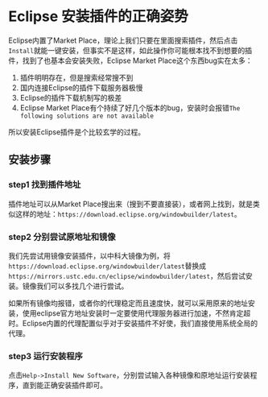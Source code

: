 # Eclipse 安装插件的正确姿势

Eclipse内置了Market Place，理论上我们只要在里面搜索插件，然后点击`Install`就能一键安装，但事实不是这样，如此操作你可能根本找不到想要的插件，找到了也基本会安装失败，Eclipse Market Place这个东西bug实在太多：

1. 插件明明存在，但是搜索经常搜不到
2. 国内连接Eclipse的插件下载服务器极慢
3. Eclipse的插件下载机制写的极差
4. Eclipse Market Place有个持续了好几个版本的bug，安装时会报错`The following solutions are not available`

所以安装Eclipse插件是个比较玄学的过程。

## 安装步骤

### step1 找到插件地址

插件地址可以从Market Place搜出来（搜到不要直接装），或者网上找到，就是类似这样的地址：`https://download.eclipse.org/windowbuilder/latest`。

### step2 分别尝试原地址和镜像

我们先尝试用镜像安装插件，以中科大镜像为例，将`https://download.eclipse.org/windowbuilder/latest`替换成`https://mirrors.ustc.edu.cn/eclipse/windowbuilder/latest`，然后尝试安装。镜像我们可以多找几个进行尝试。

如果所有镜像均报错，或者你的代理稳定而且速度快，就可以采用原来的地址安装，使用eclipse官方地址安装时一定要使用代理服务器进行加速，不然肯定超时。Eclipse内置的代理配置似乎对于安装插件不好使，我们直接使用系统全局的代理。

### step3 运行安装程序

点击`Help->Install New Software`，分别尝试输入各种镜像和原地址运行安装程序，直到能正确安装插件即可。
